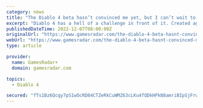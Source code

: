 ```yaml
---
category: news
title: "The Diablo 4 beta hasn’t convinced me yet, but I can’t wait to play more"
excerpt: "Diablo 4 has a hell of a challenge in front of it. Created against Activision Blizzard’s alleged toxic working culture, a team of developers has been tasked with aiding the ongoing resurrection of a gaming behemoth."
publishedDateTime: 2022-12-07T08:00:00Z
originalUrl: "https://www.gamesradar.com/the-diablo-4-beta-hasnt-convinced-me-yet-but-i-cant-wait-to-play-more/"
webUrl: "https://www.gamesradar.com/the-diablo-4-beta-hasnt-convinced-me-yet-but-i-cant-wait-to-play-more/"
type: article

provider:
  name: GamesRadar+
  domain: gamesradar.com

topics:
  - Diablo 4

secured: "fTs1Bz6Qcqy7pS1wOcRD84CTZeRkCuWMZ63cLKu4fQDkHPkN8amriBIpSjFrwhuKlHwsa3BGI8qexREAmIt4ot04XgWoHD2PaG8R+zRnCr3nUOiQ91L577cxNW+MO3fvTFZ54nK9sXKvT2JtL75/vPqemJCIu1jidDHOk7TRXNAHcebC8CuJ4KSUvCji6jEoCGyJ5v3UPOsyF9ZJnc7kXCEG08HJg35t3AKjfxsNhuL9O9JmS16Z3fXp/XMg4+8PqliJ3Xd7TH0zk6yh5v57A6gb0d/xyZIdejk1xs4rLcoAvHm6oBBzXQ1EFzlDMYmHAd/sNXYHDkyzszS0ouaTYwtTGS14DHxjG3cmGwppAw4=;swxXrepfB6hOgYvnbIl9Tg=="
---
```


